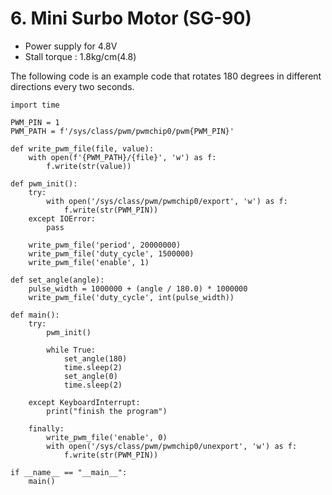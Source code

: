 # 6. Mini Surbo Motor (SG-90)
* Power supply for 4.8V
* Stall torque : 1.8kg/cm(4.8)

The following code is an example code that rotates 180 degrees in different directions every two seconds.
```
import time

PWM_PIN = 1
PWM_PATH = f'/sys/class/pwm/pwmchip0/pwm{PWM_PIN}'

def write_pwm_file(file, value):
    with open(f'{PWM_PATH}/{file}', 'w') as f:
        f.write(str(value))

def pwm_init():
    try:
        with open('/sys/class/pwm/pwmchip0/export', 'w') as f:
            f.write(str(PWM_PIN))
    except IOError:
        pass

    write_pwm_file('period', 20000000)
    write_pwm_file('duty_cycle', 1500000)
    write_pwm_file('enable', 1)

def set_angle(angle):
    pulse_width = 1000000 + (angle / 180.0) * 1000000
    write_pwm_file('duty_cycle', int(pulse_width))

def main():
    try:
        pwm_init()
        
        while True:
            set_angle(180)
            time.sleep(2)
            set_angle(0)
            time.sleep(2)

    except KeyboardInterrupt:
        print("finish the program")
    
    finally:
        write_pwm_file('enable', 0)
        with open('/sys/class/pwm/pwmchip0/unexport', 'w') as f:
            f.write(str(PWM_PIN))

if __name__ == "__main__":
    main()
```
